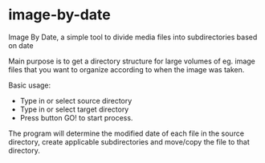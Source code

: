 # image-by-date
Image By Date, a simple tool to divide media files into subdirectories based on date

Main purpose is to get a directory structure for large volumes of eg. image files that you want to organize according to when the image was taken.

Basic usage:

* Type in or select source directory
* Type in or select target directory
* Press button GO! to start process.

The program will determine the modified date of each file in the source directory, create applicable subdirectories and move/copy the file to that directory.
